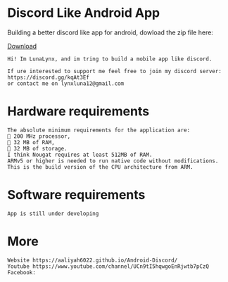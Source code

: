 # Discord Like Android App
Building a better discord like app for android, dowload the zip file here:

<!-- Place this tag where you want the button to render. -->
<a class="github-button" href="https://github.com/Aaliyah6022/Android-Discord/archive/master.zip" data-color-scheme="no-preference: dark; light: light; dark: dark;" data-size="large" aria-label="Download Aaliyah6022/Android-Discord on GitHub">Download</a>

    Hi! Im LunaLynx, and im tring to build a mobile app like discord.

    If ure interested to support me feel free to join my discord server: https://discord.gg/kqAt3Ef 
    or contact me on lynxluna12@gmail.com

# Hardware requirements

    The absolute minimum requirements for the application are: 
    💠 200 MHz processor, 
    💠 32 MB of RAM, 
    💠 32 MB of storage.
    I think Nougat requires at least 512MB of RAM.
    ARMv5 or higher is needed to run native code without modifications.
    This is the build version of the CPU architecture from ARM.

# Software requirements

    App is still under developing

# More

    Website https://aaliyah6022.github.io/Android-Discord/
    Youtube https://www.youtube.com/channel/UCn9tI5hqwgoEnRjwtb7pCzQ
    Facebook:
